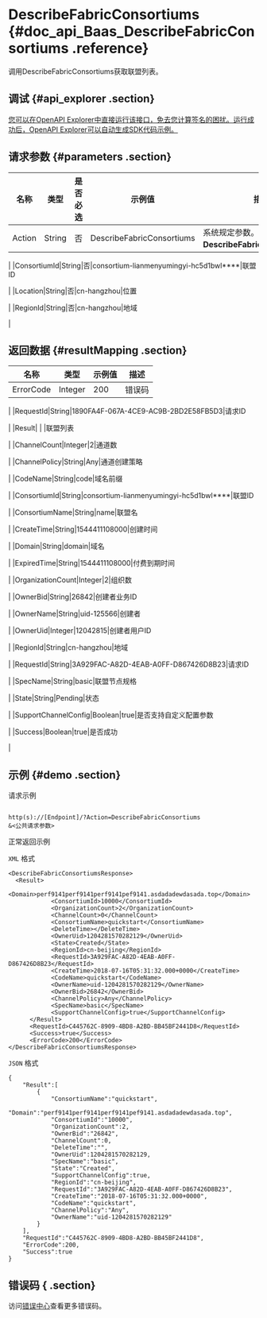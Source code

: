 # DescribeFabricConsortiums {#doc_api_Baas_DescribeFabricConsortiums .reference}

调用DescribeFabricConsortiums获取联盟列表。

## 调试 {#api_explorer .section}

[您可以在OpenAPI Explorer中直接运行该接口，免去您计算签名的困扰。运行成功后，OpenAPI Explorer可以自动生成SDK代码示例。](https://api.aliyun.com/#product=Baas&api=DescribeFabricConsortiums&type=RPC&version=2018-12-21)

## 请求参数 {#parameters .section}

|名称|类型|是否必选|示例值|描述|
|--|--|----|---|--|
|Action|String|否|DescribeFabricConsortiums|系统规定参数。取值：**DescribeFabricConsortiums**。

 |
|ConsortiumId|String|否|consortium-lianmenyumingyi-hc5d1bwl\*\*\*\*|联盟ID

 |
|Location|String|否|cn-hangzhou|位置

 |
|RegionId|String|否|cn-hangzhou|地域

 |

## 返回数据 {#resultMapping .section}

|名称|类型|示例值|描述|
|--|--|---|--|
|ErrorCode|Integer|200|错误码

 |
|RequestId|String|1890FA4F-067A-4CE9-AC9B-2BD2E58FB5D3|请求ID

 |
|Result| | |联盟列表

 |
|ChannelCount|Integer|2|通道数

 |
|ChannelPolicy|String|Any|通道创建策略

 |
|CodeName|String|code|域名前缀

 |
|ConsortiumId|String|consortium-lianmenyumingyi-hc5d1bwl\*\*\*\*|联盟ID

 |
|ConsortiumName|String|name|联盟名

 |
|CreateTime|String|1544411108000|创建时间

 |
|Domain|String|domain|域名

 |
|ExpiredTime|String|1544411108000|付费到期时间

 |
|OrganizationCount|Integer|2|组织数

 |
|OwnerBid|String|26842|创建者业务ID

 |
|OwnerName|String|uid-125566|创建者

 |
|OwnerUid|Integer|12042815|创建者用户ID

 |
|RegionId|String|cn-hangzhou|地域

 |
|RequestId|String|3A929FAC-A82D-4EAB-A0FF-D867426D8B23|请求ID

 |
|SpecName|String|basic|联盟节点规格

 |
|State|String|Pending|状态

 |
|SupportChannelConfig|Boolean|true|是否支持自定义配置参数

 |
|Success|Boolean|true|是否成功

 |

## 示例 {#demo .section}

请求示例

``` {#request_demo}

http(s)://[Endpoint]/?Action=DescribeFabricConsortiums
&<公共请求参数>

```

正常返回示例

`XML` 格式

``` {#xml_return_success_demo}
<DescribeFabricConsortiumsResponse>
  <Result>
		    <Domain>perf9141perf9141perf9141pef9141.asdadadewdasada.top</Domain>
		    <ConsortiumId>10000</ConsortiumId>
		    <OrganizationCount>2</OrganizationCount>
		    <ChannelCount>0</ChannelCount>
		    <ConsortiumName>quickstart</ConsortiumName>
		    <DeleteTime></DeleteTime>
		    <OwnerUid>1204281570282129</OwnerUid>
		    <State>Created</State>
		    <RegionId>cn-beijing</RegionId>
		    <RequestId>3A929FAC-A82D-4EAB-A0FF-D867426D8B23</RequestId>
		    <CreateTime>2018-07-16T05:31:32.000+0000</CreateTime>
		    <CodeName>quickstart</CodeName>
		    <OwnerName>uid-1204281570282129</OwnerName>
		    <OwnerBid>26842</OwnerBid>
		    <ChannelPolicy>Any</ChannelPolicy>
		    <SpecName>basic</SpecName>
		    <SupportChannelConfig>true</SupportChannelConfig>
	  </Result>
	  <RequestId>C445762C-8909-4BD8-A2BD-BB45BF2441D8</RequestId>
	  <Success>true</Success>
	  <ErrorCode>200</ErrorCode>
</DescribeFabricConsortiumsResponse>
```

`JSON` 格式

``` {#json_return_success_demo}
{
	"Result":[
		{
			"ConsortiumName":"quickstart",
			"Domain":"perf9141perf9141perf9141pef9141.asdadadewdasada.top",
			"ConsortiumId":"10000",
			"OrganizationCount":2,
			"OwnerBid":"26842",
			"ChannelCount":0,
			"DeleteTime":"",
			"OwnerUid":1204281570282129,
			"SpecName":"basic",
			"State":"Created",
			"SupportChannelConfig":true,
			"RegionId":"cn-beijing",
			"RequestId":"3A929FAC-A82D-4EAB-A0FF-D867426D8B23",
			"CreateTime":"2018-07-16T05:31:32.000+0000",
			"CodeName":"quickstart",
			"ChannelPolicy":"Any",
			"OwnerName":"uid-1204281570282129"
		}
	],
	"RequestId":"C445762C-8909-4BD8-A2BD-BB45BF2441D8",
	"ErrorCode":200,
	"Success":true
}
```

## 错误码 { .section}

访问[错误中心](https://error-center.aliyun.com/status/product/Baas)查看更多错误码。

